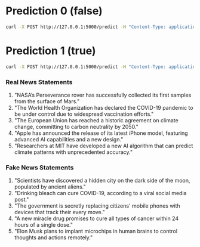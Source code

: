 

# Prediction 0 (false)
```sh
curl -X POST http://127.0.0.1:5000/predict -H "Content-Type: application/json" -d '{"statement": "The sky is blue."}'
```

# Prediction 1 (true)
```sh
curl -X POST http://127.0.0.1:5000/predict -H "Content-Type: application/json" -d '{"statement": "The Biden administration is taking new measures aimed at stopping China from helping the Kremlin sustain its war effort against Ukraine. U.S. officials hope European nations will take similar steps."}'
```



### Real News Statements
1. "NASA’s Perseverance rover has successfully collected its first samples from the surface of Mars."
2. "The World Health Organization has declared the COVID-19 pandemic to be under control due to widespread vaccination efforts."
3. "The European Union has reached a historic agreement on climate change, committing to carbon neutrality by 2050."
4. "Apple has announced the release of its latest iPhone model, featuring advanced AI capabilities and a new design."
5. "Researchers at MIT have developed a new AI algorithm that can predict climate patterns with unprecedented accuracy."

### Fake News Statements
1. "Scientists have discovered a hidden city on the dark side of the moon, populated by ancient aliens."
2. "Drinking bleach can cure COVID-19, according to a viral social media post."
3. "The government is secretly replacing citizens' mobile phones with devices that track their every move."
4. "A new miracle drug promises to cure all types of cancer within 24 hours of a single dose."
5. "Elon Musk plans to implant microchips in human brains to control thoughts and actions remotely."